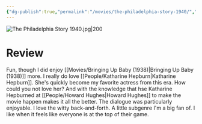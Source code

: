 ```yaml
---
{"dg-publish":true,"permalink":"/movies/the-philadelphia-story-1940/","tags":["movies"],"created":"2024-05-31","updated":"2024-08-19"}
---
```



![The Philadelphia Story 1940.jpg|200](/img/user/Attachments/The%20Philadelphia%20Story%201940.jpg)

# Review

Fun, though I did enjoy [[Movies/Bringing Up Baby (1938)\|Bringing Up Baby (1938)]] more. I really do love [[People/Katharine Hepburn\|Katharine Hepburn]]. She's quickly become my favorite actress from this era. How could you not love her? And with the knowledge that hse Katharine Hepburned at [[People/Howard Hughes\|Howard Hughes]] to make the movie happen makes it all the better. The dialogue was particularly enjoyable. I love the witty back-and-forth. A little subgenre I'm a big fan of. I like when it feels like everyone is at the top of their game.
